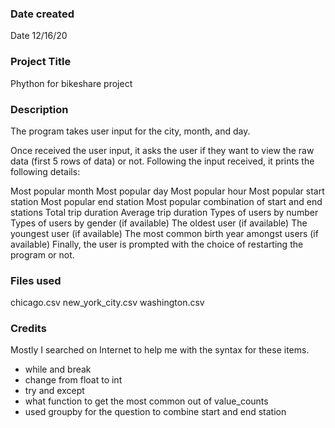 ### Date created
Date 12/16/20

### Project Title
Phython for bikeshare project

### Description
The program takes user input for the city, month, and day.

Once received the user input, it asks the user if they want to view the raw data (first 5 rows of data) or not. Following the input received, it prints the following details:

Most popular month
Most popular day
Most popular hour
Most popular start station
Most popular end station
Most popular combination of start and end stations
Total trip duration
Average trip duration
Types of users by number
Types of users by gender (if available)
The oldest user (if available)
The youngest user (if available)
The most common birth year amongst users (if available)
Finally, the user is prompted with the choice of restarting the program or not.

### Files used
chicago.csv
new_york_city.csv
washington.csv

### Credits
Mostly I searched on Internet to help me with the syntax for these items.
- while and break
- change from float to int
- try and except
- what function to get the most common out of value_counts
- used groupby for the question to combine start and end station

